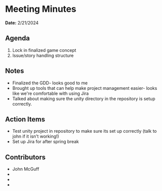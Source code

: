 # Meeting Minutes
**Date:** 2/21/2024

## Agenda
1. Lock in finalized game concept
2. Issue/story handling structure

## Notes
* Finalized the GDD- looks good to me
* Brought up tools that can help make project management easier- looks like we're comfortable with using Jira
* Talked about making sure the unity directory in the repository is setup correctly.
## Action Items
* Test unity project in repository to make sure its set up correctly (talk to john if it isn't working!)
* Set up Jira for after spring break
## Contributors
* John McGuff
* 
* 
* 
